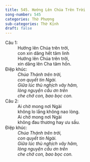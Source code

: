 ```yaml
---
title: 545. Hướng Lên Chúa Trên Trời
song-number: 545
categories: Thờ Phượng
sub-categories: Thờ Kính
draft: false
---
```

<dl><dt>Câu 1:</dt><dd data-verse="1"> Hướng lên Chúa trên trời, <br/>con xin dâng hết tâm linh <br/>Hướng lên Chúa trên trời, <br/>xin dâng lên Cha tâm hồn. </dd><dt>Điệp khúc:</dt><dd data-chorus="1"><em>Chúa Thánh trên trời, <br/>con quyết tin Ngài. <br/>Giữa lúc thù nghịch vây hãm, <br/>lòng nguyện cầu ơn trên <br/>che chở con, bao bọc con. </em></dd><dt>Câu 2:</dt><dd data-verse="2">Ai chờ mong nơi Ngài <br/>không lo lắng không nao lòng. <br/>Ai chờ mong nơi Ngài <br/>không đau thương hay ưu sầu. </dd><dt>Điệp khúc:</dt><dd data-chorus="1"><em>Chúa Thánh trên trời, <br/>con quyết tin Ngài. <br/>Giữa lúc thù nghịch vây hãm, <br/>lòng nguyện cầu ơn trên <br/>che chở con, bao bọc con. </em></dd></dl>